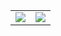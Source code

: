 <div style="display: flex; justify-content: center;">
  <table>
    <tr>
      <td>
        <picture>
          <source srcset="https://github-readme-stats.vercel.app/api?username=yifen9&theme=transparent&bg_color=00000000&show_icons=true&line_height=36"/>
          <img align="center" src="https://github-readme-stats.vercel.app/api?username=yifen9&show_icons=true" />
        </picture>
      </td>
      <td>
        <picture>
          <source srcset="https://github-readme-stats.vercel.app/api/top-langs?username=yifen9&layout=compact&langs_count=16&theme=transparent&bg_color=00000000"/>
          <img align="center" src="https://github-readme-stats.vercel.app/api/top-langs?username=yifen9&layout=compact&langs_count=16" />
        </picture>
      </td>
    </tr>
  </table>
</div>
